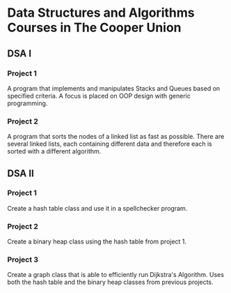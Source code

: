 # Data Structures and Algorithms Courses in The Cooper Union

## DSA I
### Project 1
A program that implements and manipulates Stacks and Queues based on specified criteria. A focus is placed on OOP design with generic programming.

### Project 2
A program that sorts the nodes of a linked list as fast as possible. There are several linked lists, each containing different data and therefore each is sorted with a different algorithm.

## DSA II
### Project 1
Create a hash table class and use it in a spellchecker program.

### Project 2
Create a binary heap class using the hash table from project 1.

### Project 3
Create a graph class that is able to efficiently run Dijkstra's Algorithm.
Uses both the hash table and the binary heap classes from previous projects.